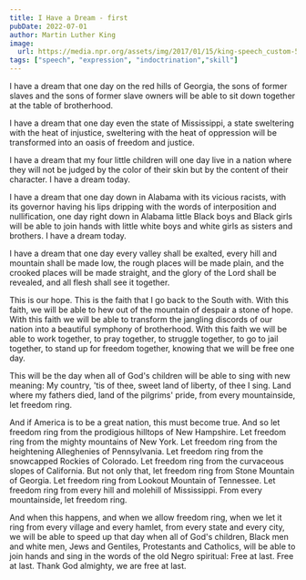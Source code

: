 ```yaml
---
title: I Have a Dream - first
pubDate: 2022-07-01
author: Martin Luther King
image:
  url: https://media.npr.org/assets/img/2017/01/15/king-speech_custom-55a36ccca2c18277f6560b860375bd766a40c22d-s1200-c85.webp
tags: ["speech", "expression", "indoctrination","skill"]
---
```


I have a dream that one day on the red hills of Georgia, the sons of former slaves and the sons of former slave owners will be able to sit down together at the table of brotherhood.

I have a dream that one day even the state of Mississippi, a state sweltering with the heat of injustice, sweltering with the heat of oppression will be transformed into an oasis of freedom and justice.

I have a dream that my four little children will one day live in a nation where they will not be judged by the color of their skin but by the content of their character. I have a dream today.

I have a dream that one day down in Alabama with its vicious racists, with its governor having his lips dripping with the words of interposition and nullification, one day right down in Alabama little Black boys and Black girls will be able to join hands with little white boys and white girls as sisters and brothers. I have a dream today.

I have a dream that one day every valley shall be exalted, every hill and mountain shall be made low, the rough places will be made plain, and the crooked places will be made straight, and the glory of the Lord shall be revealed, and all flesh shall see it together.

This is our hope. This is the faith that I go back to the South with. With this faith, we will be able to hew out of the mountain of despair a stone of hope. With this faith we will be able to transform the jangling discords of our nation into a beautiful symphony of brotherhood. With this faith we will be able to work together, to pray together, to struggle together, to go to jail together, to stand up for freedom together, knowing that we will be free one day.

This will be the day when all of God's children will be able to sing with new meaning: My country, 'tis of thee, sweet land of liberty, of thee I sing. Land where my fathers died, land of the pilgrims' pride, from every mountainside, let freedom ring.

And if America is to be a great nation, this must become true. And so let freedom ring from the prodigious hilltops of New Hampshire. Let freedom ring from the mighty mountains of New York. Let freedom ring from the heightening Alleghenies of Pennsylvania. Let freedom ring from the snowcapped Rockies of Colorado. Let freedom ring from the curvaceous slopes of California. But not only that, let freedom ring from Stone Mountain of Georgia. Let freedom ring from Lookout Mountain of Tennessee. Let freedom ring from every hill and molehill of Mississippi. From every mountainside, let freedom ring.

And when this happens, and when we allow freedom ring, when we let it ring from every village and every hamlet, from every state and every city, we will be able to speed up that day when all of God's children, Black men and white men, Jews and Gentiles, Protestants and Catholics, will be able to join hands and sing in the words of the old Negro spiritual: Free at last. Free at last. Thank God almighty, we are free at last.
